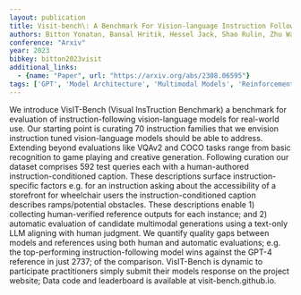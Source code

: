 ```yaml
---
layout: publication
title: Visit-bench\: A Benchmark For Vision-language Instruction Following Inspired By Real-world Use
authors: Bitton Yonatan, Bansal Hritik, Hessel Jack, Shao Rulin, Zhu Wanrong, Awadalla Anas, Gardner Josh, Taori Rohan, Schmidt Ludwig
conference: "Arxiv"
year: 2023
bibkey: bitton2023visit
additional_links:
  - {name: "Paper", url: "https://arxiv.org/abs/2308.06595"}
tags: ['GPT', 'Model Architecture', 'Multimodal Models', 'Reinforcement Learning', 'TACL']
---
```

We introduce VisIT-Bench (Visual InsTruction Benchmark) a benchmark for evaluation of instruction-following vision-language models for real-world use. Our starting point is curating 70 instruction families that we envision instruction tuned vision-language models should be able to address. Extending beyond evaluations like VQAv2 and COCO tasks range from basic recognition to game playing and creative generation. Following curation our dataset comprises 592 test queries each with a human-authored instruction-conditioned caption. These descriptions surface instruction-specific factors e.g. for an instruction asking about the accessibility of a storefront for wheelchair users the instruction-conditioned caption describes ramps/potential obstacles. These descriptions enable 1) collecting human-verified reference outputs for each instance; and 2) automatic evaluation of candidate multimodal generations using a text-only LLM aligning with human judgment. We quantify quality gaps between models and references using both human and automatic evaluations; e.g. the top-performing instruction-following model wins against the GPT-4 reference in just 2737; of the comparison. VisIT-Bench is dynamic to participate practitioners simply submit their models response on the project website; Data code and leaderboard is available at visit-bench.github.io.
